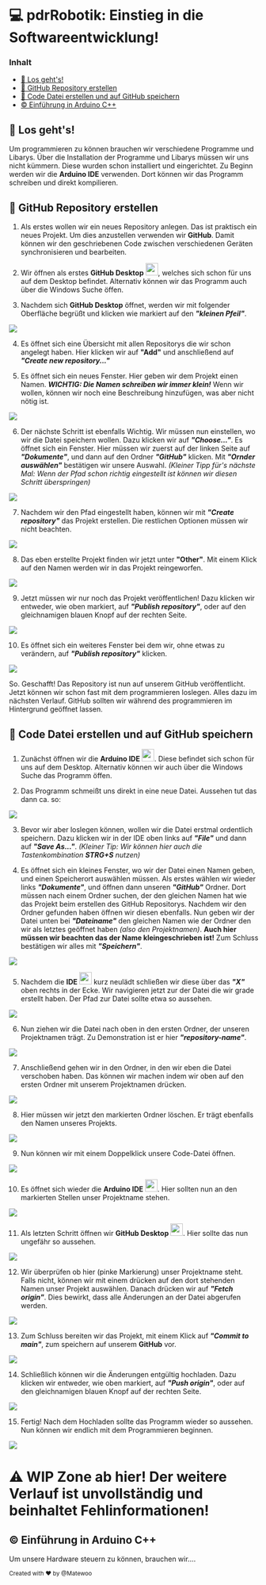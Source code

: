 # 💻 pdrRobotik: Einstieg in die Softwareentwicklung!

### Inhalt
- [🛫 Los geht's!](#-los-gehts)
- [📖 GitHub Repository erstellen](#-github-repository-erstellen)
- [💾 Code Datei erstellen und auf GitHub speichern](#-github-repository-erstellen)
- [©️ Einführung in Arduino C++](#-einführung-in-arduino-c)

## 🛫 Los geht's!

Um programmieren zu können brauchen wir verschiedene Programme und Libarys. Über die Installation der Programme und Libarys müssen wir uns nicht kümmern. Diese wurden schon installiert und eingerichtet. Zu Beginn werden wir die **Arduino IDE** verwenden. Dort können wir das Programm schreiben und direkt kompilieren. 

## 📖 GitHub Repository erstellen

1) Als erstes wollen wir ein neues Repository anlegen. Das ist praktisch ein neues Projekt. Um dies anzustellen verwenden wir **GitHub**. Damit können wir den geschriebenen Code zwischen verschiedenen Geräten synchronisieren und bearbeiten.

2) Wir öffnen als erstes **GitHub Desktop** <img src="https://miro.medium.com/max/600/1*p6exlg2Jrl3pimjPy7R-sA.png" width="25"/>, welches sich schon für uns auf dem Desktop befindet. Alternativ können wir das Programm auch über die Windows Suche öffen.

3) Nachdem sich **GitHub Desktop** öffnet, werden wir mit folgender Oberfläche begrüßt und klicken wie markiert auf den **_"kleinen Pfeil"_**.
<img src="https://i.imgur.com/o1PRydl.png" width=""/>

4) Es öffnet sich eine Übersicht mit allen Repositorys die wir schon angelegt haben. Hier klicken wir auf **"Add"** und anschließend auf **_"Create new repository..."_**

5) Es öffnet sich ein neues Fenster. Hier geben wir dem Projekt einen Namen. **_WICHTIG: Die Namen schreiben wir immer klein!_** Wenn wir wollen, können wir noch eine Beschreibung hinzufügen, was aber nicht nötig ist.
<img src="https://i.imgur.com/337z80g.png" width=""/>

6) Der nächste Schritt ist ebenfalls Wichtig. Wir müssen nun einstellen, wo wir die Datei speichern wollen. Dazu klicken wir auf **_"Choose..."_**. Es öffnet sich ein Fenster. Hier müssen wir zuerst auf der linken Seite auf **_"Dokumente"_**, und dann auf den Ordner **_"GitHub"_** klicken. Mit **_"Ornder auswählen"_** bestätigen wir unsere Auswahl.
_(Kleiner Tipp für's nächste Mal: Wenn der Pfad schon richtig eingestellt ist können wir diesen Schritt überspringen)_
<img src="https://i.imgur.com/LeeABPu.png" width=""/>

7) Nachdem wir den Pfad eingestellt haben, können wir mit **_"Create repository"_** das Projekt erstellen. Die restlichen Optionen müssen wir nicht beachten.
<img src="https://i.imgur.com/WH9efnf.png" width=""/>

8) Das eben erstellte Projekt finden wir jetzt unter **"Other"**. Mit einem Klick auf den Namen werden wir in das Projekt reingeworfen.
<img src="https://i.imgur.com/6MEily0.png" width=""/>

9) Jetzt müssen wir nur noch das Projekt veröffentlichen! Dazu klicken wir entweder, wie oben markiert, auf **_"Publish repository"_**, oder auf den gleichnamigen blauen Knopf auf der rechten Seite.
<img src="https://i.imgur.com/XomxG0s.png" width=""/>

10) Es öffnet sich ein weiteres Fenster bei dem wir, ohne etwas zu verändern, auf **_"Publish repository"_** klicken.
<img src="https://i.imgur.com/d6M84Ei.png" width=""/>

So. Geschafft! Das Repository ist nun auf unserem GitHub veröffentlicht. Jetzt können wir schon fast mit dem programmieren loslegen. Alles dazu im nächsten Verlauf. GitHub sollten wir während des programmieren im Hintergrund geöffnet lassen.



## 💾 Code Datei erstellen und auf GitHub speichern

1) Zunächst öffnen wir die **Arduino IDE** <img src="https://i.imgur.com/fuFUsjx.png" width="25"/>. Diese befindet sich schon für uns auf dem Desktop. Alternativ können wir auch über die Windows Suche das Programm öffen.

2) Das Programm schmeißt uns direkt in eine neue Datei. Aussehen tut das dann ca. so:
<img src="https://i.imgur.com/U5cVgm8.png" width=""/>

3) Bevor wir aber loslegen können, wollen wir die Datei erstmal ordentlich speichern. Dazu klicken wir in der IDE oben links auf **_"File"_** und dann auf **_"Save As..."_**. _(Kleiner Tip: Wir können hier auch die Tastenkombination **STRG+S** nutzen)_

4) Es öffnet sich ein kleines Fenster, wo wir der Datei einen Namen geben, und einen Speicherort auswählen müssen. Als erstes wählen wir wieder links **_"Dokumente"_**, und öffnen dann unseren **_"GitHub"_** Ordner. Dort müssen nach einem Ordner suchen, der den gleichen Namen hat wie das Projekt beim erstellen des GitHub Repositorys. Nachdem wir den Ordner gefunden haben öffnen wir diesen ebenfalls. Nun geben wir der Datei unten bei **_"Dateiname"_** den gleichen Namen wie der Ordner den wir als letztes geöffnet haben _(also den Projektnamen)_. **Auch hier müssen wir beachten das der Name kleingeschrieben ist!** Zum Schluss bestätigen wir alles mit **_"Speichern"_**.
<img src="https://i.imgur.com/pnNBM4I.png" width=""/>

5) Nachdem die **IDE** <img src="https://i.imgur.com/fuFUsjx.png" width="25"/> kurz neulädt schließen wir diese über das **_"X"_** oben rechts in der Ecke. Wir navigieren jetzt zur der Datei die wir grade erstellt haben. Der Pfad zur Datei sollte etwa so aussehen.
<img src="https://i.imgur.com/fRJwgKX.png" width=""/>

6) Nun ziehen wir die Datei nach oben in den ersten Ordner, der unseren Projektnamen trägt. Zu Demonstration ist er hier **_"repository-name"_**.
<img src="https://i.imgur.com/2i2DOi8.png" width=""/>

7) Anschließend gehen wir in den Ordner, in den wir eben die Datei verschoben haben. Das können wir machen indem wir oben auf den ersten Ordner mit unserem Projektnamen drücken.
<img src="https://i.imgur.com/7ZRCwAP.png" width=""/>

8) Hier müssen wir jetzt den markierten Ordner löschen. Er trägt ebenfalls den Namen unseres Projekts.
<img src="https://i.imgur.com/n3InPwp.png" width=""/>

9) Nun können wir mit einem Doppelklick unsere Code-Datei öffnen.
<img src="https://i.imgur.com/aPAtrOt.png" width=""/>

10) Es öffnet sich wieder die **Arduino IDE** <img src="https://i.imgur.com/fuFUsjx.png" width="25"/>. Hier sollten nun an den markierten Stellen unser Projektname stehen.
<img src="https://i.imgur.com/p4qcjh9.png" width=""/>

11) Als letzten Schritt öffnen wir **GitHub Desktop** <img src="https://miro.medium.com/max/600/1*p6exlg2Jrl3pimjPy7R-sA.png" width="25"/>. Hier sollte das nun ungefähr so aussehen.
<img src="https://i.imgur.com/F55wVr5.png" width=""/>

12) Wir überprüfen ob hier (pinke Markierung) unser Projektname steht. Falls nicht, können wir mit einem drücken auf den dort stehenden Namen unser Projekt auswählen. Danach drücken wir auf **_"Fetch origin"_**. Dies bewirkt, dass alle Änderungen an der Datei abgerufen werden.
<img src="https://i.imgur.com/F55wVr5.png" width=""/>

13) Zum Schluss bereiten wir das Projekt, mit einem Klick auf **_"Commit to main"_**, zum speichern auf unserem **GitHub** vor.
<img src="https://i.imgur.com/qQZHRH2.png" width=""/>

14) Schließlich können wir die Änderungen entgültig hochladen. Dazu klicken wir entweder, wie oben markiert, auf **_"Push origin"_**, oder auf den gleichnamigen blauen Knopf auf der rechten Seite.
<img src="https://i.imgur.com/swGdnJZ.png" width=""/>

15) Fertig! Nach dem Hochladen sollte das Programm wieder so aussehen. Nun können wir endlich mit dem Programmieren beginnen.
<img src="https://i.imgur.com/ymSfzoF.png" width=""/>

# ⚠️ WIP Zone ab hier! Der weitere Verlauf ist unvollständig und beinhaltet Fehlinformationen!


## ©️ Einführung in Arduino C++




Um unsere Hardware steuern zu können, brauchen wir....

<sup> Created with ❤️ by @Matewoo </sup>
